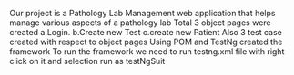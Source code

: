 Our project is a Pathology Lab Management web application that helps manage various aspects of a pathology lab
Total 3 object pages were created a.Login.  b.Create new Test c.create new Patient
Also 3 test case created with respect to object pages
Using POM and TestNg created the framework 
To run the framework we need to run testng.xml file with right click on it and selection run as testNgSuit
